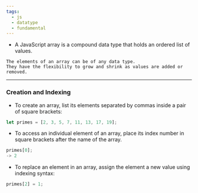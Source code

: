 ```yaml
---
tags:
  - js
  - datatype
  - fundamental
---
```


- A JavaScript array is a compound data type that holds an ordered list of values.

```ad-important
The elements of an array can be of any data type.
They have the flexibility to grow and shrink as values are added or removed.
```

---

### Creation and Indexing
- To create an array, list its elements separated by commas inside a pair of square brackets:
```js
let primes = [2, 3, 5, 7, 11, 13, 17, 19];
```

- To access an individual element of an array, place its index number in square brackets after the name of the array.
```js
primes[0];
-> 2
```

- To replace an element in an array, assign the element a new value using indexing syntax:
```js
primes[2] = 1;
```
